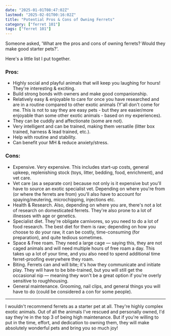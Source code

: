 ```yaml
---
date: "2025-01-01T08:47:02Z"
lastmod: "2025-02-01T00:16:02Z"
title: "Potential Pros & Cons of Owning Ferrets"
category: ["ferret 101"]
tags: ["ferret 101"]
---
```

Someone asked, 'What are the pros and cons of owning ferrets? Would they make good starter pets?'.

Here's a little list I put together.

### Pros:
- Highly social and playful animals that will keep you laughing for hours! They're interesting & exciting.
- Build strong bonds with owners and make good companionship.
- Relatively easy & enjoyable to care for once you have researched and are in a routine compared to other exotic animals (Y'all don't come for me. This is not to say they are easy pets - but they are easier/more enjoyable than some other exotic animals - based on my experiences).
- They can be cuddly and affectionate (some are not).
- Very intelligent and can be trained, making them versatile (litter box trained, harness & lead trained, etc.).
- Help with routine and stability.
- Can benefit your MH & reduce anxiety/stress.

### Cons:
- Expensive. Very expensive. This includes start-up costs, general upkeep, replenishing stock (toys, litter, bedding, food, enrichment), and vet care.
- Vet care (as a separate con) because not only is it expensive but you'll have to source an exotic specialist vet. Depending on where you're from (or where the ferrets are from) you'll also have to account for spaying/neutering, microchipping, injections etc.
- Health & Research. Also, depending on where you are, there's not a lot of research on domesticated ferrets. They're also prone to a lot of illnesses with age or genetics.
- Specialist diet. They're obligate carnivores, so you need to do a lot of food research. The best diet for them is raw; depending on how you choose to do your raw, it can be costly, time-consuming (for preparation), and quite tedious sometimes.
- Space & Free roam. They need a large cage — saying this, they are not caged animals and will need multiple hours of free roam a day. This takes up a lot of your time, and you also need to spend additional time ferret-proofing everywhere they roam.
- Biting. Ferrets can and will bite; it's how they communicate and initiate play. They will have to be bite-trained, but you will still get the occasional nip — meaning they won't be a great option if you're overly sensitive to roughhousing.
- General maintenance. Grooming, nail clips, and general things you will have to do (could be considered a con for some people).

---

I wouldn't recommend ferrets as a starter pet at all. They're highly complex exotic animals. Out of all the animals I've rescued and personally owned, I'd say they're in the top 3 of being high maintenance. But if you're willing to put in the time, effort, and dedication to owning them, they will make absolutely wonderful pets and bring you so much joy!

